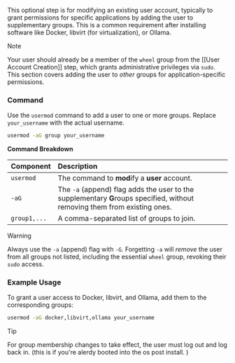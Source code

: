 
This optional step is for modifying an existing user account, typically to grant permissions for specific applications by adding the user to supplementary groups. This is a common requirement after installing software like Docker, libvirt (for virtualization), or Ollama.

> [!NOTE]
> Your user should already be a member of the `wheel` group from the [[User Account Creation]] step, which grants administrative privileges via `sudo`. This section covers adding the user to *other* groups for application-specific permissions.

### Command

Use the `usermod` command to add a user to one or more groups. Replace `your_username` with the actual username.

```bash
usermod -aG group your_username
```

**Command Breakdown**

| Component | Description |
| :--- | :--- |
| `usermod` | The command to **mod**ify a **user** account. |
| `-aG` | The `-a` (append) flag adds the user to the supplementary **G**roups specified, without removing them from existing ones. |
| `group1,...` | A comma-separated list of groups to join. |

> [!WARNING]
> Always use the `-a` (append) flag with `-G`. Forgetting `-a` will *remove* the user from all groups not listed, including the essential `wheel` group, revoking their `sudo` access.

### Example Usage

To grant a user access to Docker, libvirt, and Ollama, add them to the corresponding groups:

```bash
usermod -aG docker,libvirt,ollama your_username
```

> [!TIP]
> For group membership changes to take effect, the user must log out and log back in. (this is if you're alerdy booted into the os post install. )

